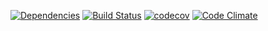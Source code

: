 [![Dependencies](https://david-dm.org/kidibox/kidibox-api.svg)](https://david-dm.org/kidibox/kidibox-api)
[![Build Status](https://travis-ci.org/kidibox/kidibox-api.svg)](https://travis-ci.org/kidibox/kidibox-api)
[![codecov](https://codecov.io/gh/kidibox/kidibox-api/branch/master/graph/badge.svg)](https://codecov.io/gh/kidibox/kidibox-api)
[![Code Climate](https://codeclimate.com/github/kidibox/kidibox-api/badges/gpa.svg)](https://codeclimate.com/github/kidibox/kidibox-api)

